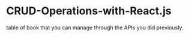 # CRUD-Operations-with-React.js
table of book that you can manage through the APIs you did previously.
